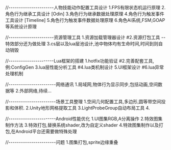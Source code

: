 //----------------------人物技能动作配置工具设计
1.FPS有限状态机运行原理
2.角色行为继承工具设计                  [Odin]
3.角色行为继承数据处理原理
4.角色行为触发事件工具设计              [Timeline]
5.角色行为触发事件数据处理原理
6.角色AI系统,FSM,GOAP等系统设计原理     


//----------------------资源管理工具
1.资源加载管理器设计
#2.资源打包工具                                                     --特效部分还为做处理
3.cs层以及lua层池设计,池中物体均有生命时间,时间到则自动销毁


//----------------------Lua框架的搭建
1.hotfix功能验证
#2.完善配套工具,例:ConfigGen
3.lua层性能分析工具
#4.lua类机制设计
5.UI框架设计
#6.lua异常处理机制


//-----------------------网络通讯
1.局域网,物体行为显示同步,包括动画,空间数据等
2.外部网络,待续...


//-----------------------场景工具整理
1.空间几何配置工具,多边形,圆等带空间投影和体积.
2.Unity地形网格提取工具
3.LightProbeGroup自动布局工具
4.


//-----------------------Android性能优化
1.UI图集RGB,A分离操作
2.特效图集制作方法
3.特效打包,替换系统shader,改为自定义shader
4.特效图集制作以及打包,在Android平台还需要做特殊处理


//-----------------------问题
1.图集打包,sprite边缘重叠